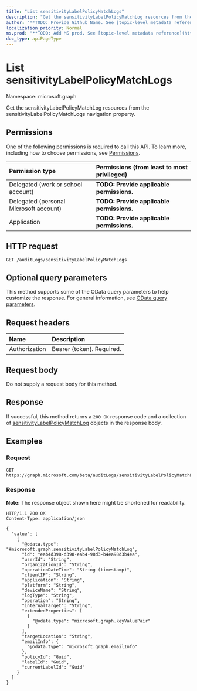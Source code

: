```yaml
---
title: "List sensitivityLabelPolicyMatchLogs"
description: "Get the sensitivityLabelPolicyMatchLog resources from the sensitivityLabelPolicyMatchLogs navigation property."
author: "**TODO: Provide Github Name. See [topic-level metadata reference](https://msgo.azurewebsites.net/add/document/guidelines/metadata.html#topic-level-metadata)**"
localization_priority: Normal
ms.prod: "**TODO: Add MS prod. See [topic-level metadata reference](https://msgo.azurewebsites.net/add/document/guidelines/metadata.html#topic-level-metadata)**"
doc_type: apiPageType
---
```


# List sensitivityLabelPolicyMatchLogs
Namespace: microsoft.graph

Get the sensitivityLabelPolicyMatchLog resources from the sensitivityLabelPolicyMatchLogs navigation property.

## Permissions
One of the following permissions is required to call this API. To learn more, including how to choose permissions, see [Permissions](/graph/permissions-reference).

|Permission type|Permissions (from least to most privileged)|
|:---|:---|
|Delegated (work or school account)|**TODO: Provide applicable permissions.**|
|Delegated (personal Microsoft account)|**TODO: Provide applicable permissions.**|
|Application|**TODO: Provide applicable permissions.**|

## HTTP request

<!-- {
  "blockType": "ignored"
}
-->
``` http
GET /auditLogs/sensitivityLabelPolicyMatchLogs
```

## Optional query parameters
This method supports some of the OData query parameters to help customize the response. For general information, see [OData query parameters](/graph/query-parameters).

## Request headers
|Name|Description|
|:---|:---|
|Authorization|Bearer {token}. Required.|

## Request body
Do not supply a request body for this method.

## Response

If successful, this method returns a `200 OK` response code and a collection of [sensitivityLabelPolicyMatchLog](../resources/sensitivitylabelpolicymatchlog.md) objects in the response body.

## Examples

### Request
<!-- {
  "blockType": "request",
  "name": "list_sensitivitylabelpolicymatchlog"
}
-->
``` http
GET https://graph.microsoft.com/beta/auditLogs/sensitivityLabelPolicyMatchLogs
```


### Response
**Note:** The response object shown here might be shortened for readability.
<!-- {
  "blockType": "response",
  "truncated": true,
  "@odata.type": "Collection(microsoft.graph.sensitivityLabelPolicyMatchLog)"
}
-->
``` http
HTTP/1.1 200 OK
Content-Type: application/json

{
  "value": [
    {
      "@odata.type": "#microsoft.graph.sensitivityLabelPolicyMatchLog",
      "id": "eab4d398-d398-eab4-98d3-b4ea98d3b4ea",
      "userId": "String",
      "organizationId": "String",
      "operationDateTime": "String (timestamp)",
      "clientIP": "String",
      "application": "String",
      "platform": "String",
      "deviceName": "String",
      "logType": "String",
      "operation": "String",
      "internalTarget": "String",
      "extendedProperties": [
        {
          "@odata.type": "microsoft.graph.keyValuePair"
        }
      ],
      "targetLocation": "String",
      "emailInfo": {
        "@odata.type": "microsoft.graph.emailInfo"
      },
      "policyId": "Guid",
      "labelId": "Guid",
      "currentLabelId": "Guid"
    }
  ]
}
```

